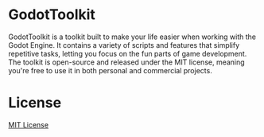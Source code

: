# GodotToolkit
GodotToolkit is a toolkit built to make your life easier when working with the Godot Engine. It contains a variety of scripts and features that simplify repetitive tasks, letting you focus on the fun parts of game development. The toolkit is open-source and released under the MIT license, meaning you're free to use it in both personal and commercial projects. 
# License
[MIT License
](https://raw.githubusercontent.com/sirjoehighton/GodotToolkit/main/LICENSE)
